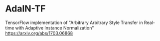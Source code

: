 # AdaIN-TF
TensorFlow implementation of "Arbitrary Arbitrary Style Transfer in Real-time with Adaptive Instance Normalization" https://arxiv.org/abs/1703.06868
